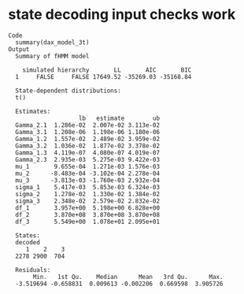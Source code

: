 # state decoding input checks work

    Code
      summary(dax_model_3t)
    Output
      Summary of fHMM model
      
        simulated hierarchy       LL       AIC       BIC
      1     FALSE     FALSE 17649.52 -35269.03 -35168.84
      
      State-dependent distributions:
      t() 
      
      Estimates:
                        lb   estimate        ub
      Gamma_2.1  1.286e-02  2.007e-02 3.113e-02
      Gamma_3.1  1.208e-06  1.198e-06 1.180e-06
      Gamma_1.2  1.557e-02  2.489e-02 3.959e-02
      Gamma_3.2  1.036e-02  1.877e-02 3.378e-02
      Gamma_1.3  4.119e-07  4.080e-07 4.019e-07
      Gamma_2.3  2.935e-03  5.275e-03 9.422e-03
      mu_1       9.655e-04  1.271e-03 1.576e-03
      mu_2      -8.483e-04 -3.102e-04 2.278e-04
      mu_3      -3.813e-03 -1.760e-03 2.932e-04
      sigma_1    5.417e-03  5.853e-03 6.324e-03
      sigma_2    1.278e-02  1.330e-02 1.384e-02
      sigma_3    2.348e-02  2.579e-02 2.832e-02
      df_1       3.957e+00  5.198e+00 6.828e+00
      df_2       3.870e+08  3.870e+08 3.870e+08
      df_3       5.549e+00  1.078e+01 2.095e+01
      
      States:
      decoded
         1    2    3 
      2278 2900  704 
      
      Residuals:
           Min.   1st Qu.    Median      Mean   3rd Qu.      Max. 
      -3.519694 -0.658831  0.009613 -0.002206  0.669598  3.905726 

